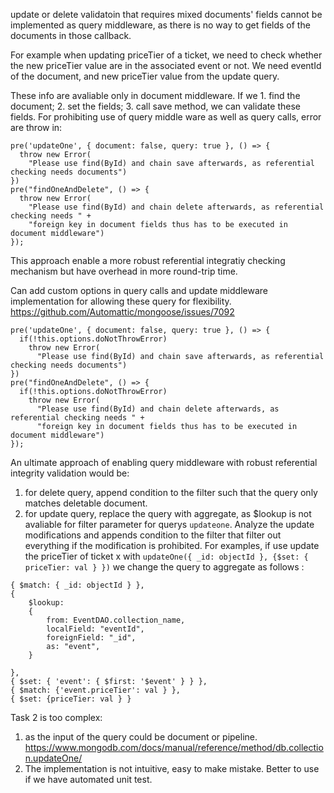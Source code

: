 update or delete validatoin that requires mixed documents' fields cannot be implemented as query middleware,
as there is no way to get fields of the documents in those callback.

For example when updating priceTier of a ticket, we need to check whether the new priceTier value are in the associated event or not.
We need eventId of the document, and new priceTier value from the update query.

These info are avaliable only in document middleware.
If we 1. find the document; 2. set the fields; 3. call save method, we can validate these fields.
For prohibiting use of query middle ware as well as query calls, error are throw in: 
```
pre('updateOne', { document: false, query: true }, () => {
  throw new Error(
    "Please use find(ById) and chain save afterwards, as referential checking needs documents")
})
pre("findOneAndDelete", () => {
  throw new Error(
    "Please use find(ById) and chain delete afterwards, as referential checking needs " +
    "foreign key in document fields thus has to be executed in document middleware")
});
``` 
This approach enable a more robust referential integratiy checking mechanism but have overhead in more round-trip time.

Can add custom options in query calls and update middleware implementation for allowing these query for flexibility.
https://github.com/Automattic/mongoose/issues/7092
```
pre('updateOne', { document: false, query: true }, () => {
  if(!this.options.doNotThrowError)
    throw new Error(
      "Please use find(ById) and chain save afterwards, as referential checking needs documents")
})
pre("findOneAndDelete", () => {
  if(!this.options.doNotThrowError)
    throw new Error(
      "Please use find(ById) and chain delete afterwards, as referential checking needs " +
      "foreign key in document fields thus has to be executed in document middleware")
});
```

An ultimate approach of enabling query middleware with robust referential integrity validation would be:
1. for delete query, append condition to the filter such that the query only matches deletable document.
2. for update query, replace the query with aggregate, as $lookup is not avaliable for filter parameter for querys `updateone`. Analyze the update modifications and appends condition to the filter that filter out everything if the modification is prohibited. For examples, if use update the priceTier of ticket x with `updateOne({ _id: objectId }, {$set: { priceTier: val } })` we change the query to aggregate as follows :
```
{ $match: { _id: objectId } },
{
    $lookup:
    {
        from: EventDAO.collection_name,
        localField: "eventId",
        foreignField: "_id",
        as: "event",
    }

},
{ $set: { 'event': { $first: '$event' } } },
{ $match: {'event.priceTier': val } },
{ $set: {priceTier: val } }
```

Task 2 is too complex:
1. as the input of the query could be document or pipeline. https://www.mongodb.com/docs/manual/reference/method/db.collection.updateOne/
2. The implementation is not intuitive, easy to make mistake. Better to use if we have automated unit test.
